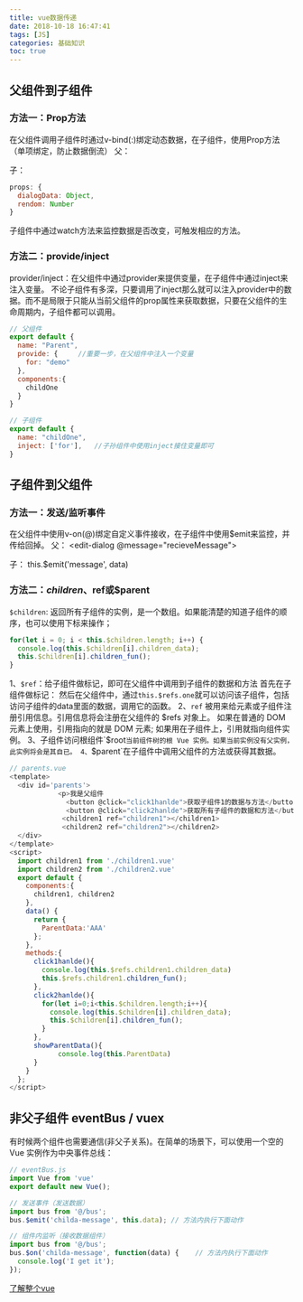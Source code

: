```yaml
---
title: vue数据传递
date: 2018-10-18 16:47:41
tags: [JS]
categories: 基础知识
toc: true
---
```


## 父组件到子组件
### 方法一：Prop方法
在父组件调用子组件时通过v-bind(:)绑定动态数据，在子组件，使用Prop方法（单项绑定，防止数据倒流）
父：
<edit-dialog :dialogData="dialogData" :rendom="new Date().getTime()"></edit-dialog>

子：
```js
props: {
  dialogData: Object,
  rendom: Number
}
```
子组件中通过watch方法来监控数据是否改变，可触发相应的方法。

### 方法二：provide/inject
provider/inject：在父组件中通过provider来提供变量，在子组件中通过inject来注入变量。 
不论子组件有多深，只要调用了inject那么就可以注入provider中的数据。而不是局限于只能从当前父组件的prop属性来获取数据，只要在父组件的生命周期内，子组件都可以调用。
```js
// 父组件
export default {
  name: "Parent",
  provide: {     //重要一步，在父组件中注入一个变量
    for: "demo"
  },
  components:{
    childOne
  }
}

// 子组件
export default {
  name: "childOne",
  inject: ['for'],   //子孙组件中使用inject接住变量即可
}
```

## 子组件到父组件
### 方法一：发送/监听事件
在父组件中使用v-on(@)绑定自定义事件接收，在子组件中使用$emit来监控，并传给回掉。
父：
<edit-dialog @message="recieveMessage"></edit-dialog>

子：
this.$emit('message', data)

### 方法二：$children、$ref或$parent
`$children`: 返回所有子组件的实例，是一个数组。如果能清楚的知道子组件的顺序，也可以使用下标来操作；
```js
for(let i = 0; i < this.$children.length; i++) {
  console.log(this.$children[i].children_data);
  this.$children[i].children_fun();
}
```
1、`$ref`：给子组件做标记，即可在父组件中调用到子组件的数据和方法
首先在子组件做标记： <firstchild ref="one"></firstchild>
然后在父组件中，通过`this.$refs.one`就可以访问该子组件，包括访问子组件的data里面的数据，调用它的函数。
2、`ref` 被用来给元素或子组件注册引用信息。引用信息将会注册在父组件的 $refs 对象上。
如果在普通的 DOM 元素上使用，引用指向的就是 DOM 元素; 
如果用在子组件上，引用就指向组件实例。
3、子组件访问根组件`$root`当前组件树的根 Vue 实例。如果当前实例没有父实例，此实例将会是其自已。
4、`$parent`在子组件中调用父组件的方法或获得其数据。
```js
// parents.vue
<template>
  <div id='parents'>
            <p>我是父组件
              <button @click="click1hanlde">获取子组件1的数据与方法</button>
              <button @click="click2hanlde">获取所有子组件的数据和方法</button></p>
             <children1 ref="children1"></children1>
             <children2 ref="children2"></children2>
  </div>
</template>
<script>
  import children1 from './children1.vue'
  import children2 from './children2.vue'
  export default {
    components:{
      children1, children2
    },
    data() {
      return {
        ParentData:'AAA'
      };
    },
    methods:{
      click1hanlde(){
        console.log(this.$refs.children1.children_data)
        this.$refs.children1.children_fun();
      },
      click2hanlde(){
        for(let i=0;i<this.$children.length;i++){
          console.log(this.$children[i].children_data);
          this.$children[i].children_fun();
        }
      },
      showParentData(){
            console.log(this.ParentData)
      }
    }
  };
</script>

```

## 非父子组件 eventBus / vuex
有时候两个组件也需要通信(非父子关系)。在简单的场景下，可以使用一个空的 Vue 实例作为中央事件总线：
```js
// eventBus.js
import Vue from 'vue'
export default new Vue();

// 发送事件（发送数据）
import bus from '@/bus';
bus.$emit('childa-message', this.data); // 方法内执行下面动作

// 组件内监听（接收数据组件）
import bus from '@/bus';
bus.$on('childa-message', function(data) {    // 方法内执行下面动作
  console.log('I get it');
});
```
[了解整个vue](http://pfuoi64aq.bkt.clouddn.com/vue.webp)
